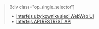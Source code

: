 > [!div class="op_single_selector"]
> * [<span data-ttu-id="05ee6-101">Interfejs użytkownika sieci Web</span><span class="sxs-lookup"><span data-stu-id="05ee6-101">Web UI</span></span>](../articles/hdinsight/hdinsight-hadoop-manage-ambari.md)
> * [<span data-ttu-id="05ee6-102">Interfejs API REST</span><span class="sxs-lookup"><span data-stu-id="05ee6-102">REST API</span></span>](../articles/hdinsight/hdinsight-hadoop-manage-ambari-rest-api.md)
> 
> 


